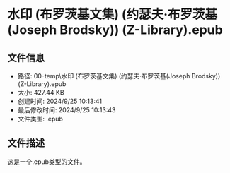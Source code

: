 ﻿# 水印 (布罗茨基文集) (约瑟夫·布罗茨基(Joseph Brodsky)) (Z-Library).epub

## 文件信息
- 路径: 00-temp\水印 (布罗茨基文集) (约瑟夫·布罗茨基(Joseph Brodsky)) (Z-Library).epub
- 大小: 427.44 KB
- 创建时间: 2024/9/25 10:13:41
- 最后修改时间: 2024/9/25 10:13:43
- 文件类型: .epub

## 文件描述
这是一个.epub类型的文件。

